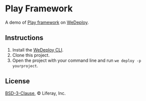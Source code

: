 # Play Framework

A demo of [Play framework](https://www.playframework.com/) on [WeDeploy](https://wedeploy.com/).

## Instructions

1. Install the [WeDeploy CLI](https://wedeploy.com/docs/intro/using-the-command-line/).
2. Clone this project.
3. Open the project with your command line and run `we deploy -p yourproject`.

## License

[BSD-3-Clause](./LICENSE.md), © Liferay, Inc.
